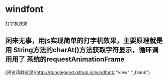 # windfont
打字机效果
## 闲来无事，用js实现简单的打字机效果，主要原理就是用 String方法的charAt()方法获取字符显示，循环调用用了 系统的requestAnimationFrame

[预览请戳这里](http://donglegend.github.io/windfont/ "view" "_blank")